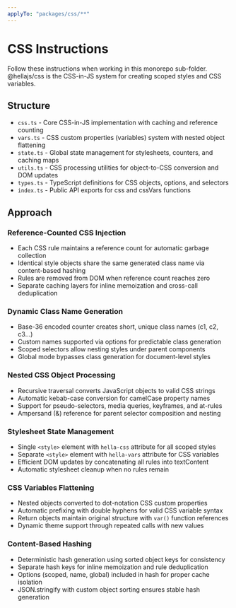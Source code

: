 ```yaml
---
applyTo: "packages/css/**"
---
```


# CSS Instructions

Follow these instructions when working in this monorepo sub-folder. @hellajs/css is the CSS-in-JS system for creating scoped styles and CSS variables.

## Structure
- `css.ts` - Core CSS-in-JS implementation with caching and reference counting
- `vars.ts` - CSS custom properties (variables) system with nested object flattening
- `state.ts` - Global state management for stylesheets, counters, and caching maps
- `utils.ts` - CSS processing utilities for object-to-CSS conversion and DOM updates
- `types.ts` - TypeScript definitions for CSS objects, options, and selectors
- `index.ts` - Public API exports for css and cssVars functions

## Approach

### Reference-Counted CSS Injection
- Each CSS rule maintains a reference count for automatic garbage collection
- Identical style objects share the same generated class name via content-based hashing
- Rules are removed from DOM when reference count reaches zero
- Separate caching layers for inline memoization and cross-call deduplication

### Dynamic Class Name Generation
- Base-36 encoded counter creates short, unique class names (c1, c2, c3...)
- Custom names supported via options for predictable class generation
- Scoped selectors allow nesting styles under parent components
- Global mode bypasses class generation for document-level styles

### Nested CSS Object Processing
- Recursive traversal converts JavaScript objects to valid CSS strings
- Automatic kebab-case conversion for camelCase property names
- Support for pseudo-selectors, media queries, keyframes, and at-rules
- Ampersand (&) reference for parent selector composition and nesting

### Stylesheet State Management
- Single `<style>` element with `hella-css` attribute for all scoped styles
- Separate `<style>` element with `hella-vars` attribute for CSS variables
- Efficient DOM updates by concatenating all rules into textContent
- Automatic stylesheet cleanup when no rules remain

### CSS Variables Flattening
- Nested objects converted to dot-notation CSS custom properties
- Automatic prefixing with double hyphens for valid CSS variable syntax
- Return objects maintain original structure with `var()` function references
- Dynamic theme support through repeated calls with new values

### Content-Based Hashing
- Deterministic hash generation using sorted object keys for consistency
- Separate hash keys for inline memoization and rule deduplication
- Options (scoped, name, global) included in hash for proper cache isolation
- JSON.stringify with custom object sorting ensures stable hash generation